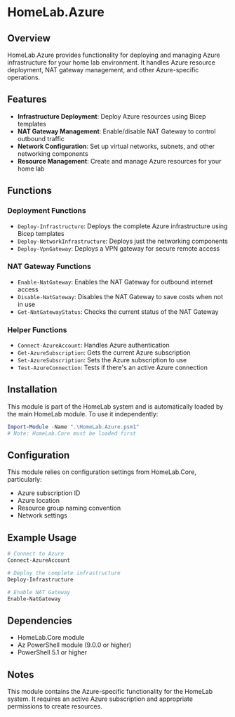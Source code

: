 # HomeLab.Azure

## Overview

HomeLab.Azure provides functionality for deploying and managing Azure infrastructure for your home lab environment. It handles Azure resource deployment, NAT gateway management, and other Azure-specific operations.

## Features

- **Infrastructure Deployment**: Deploy Azure resources using Bicep templates
- **NAT Gateway Management**: Enable/disable NAT Gateway to control outbound traffic
- **Network Configuration**: Set up virtual networks, subnets, and other networking components
- **Resource Management**: Create and manage Azure resources for your home lab

## Functions

### Deployment Functions

- `Deploy-Infrastructure`: Deploys the complete Azure infrastructure using Bicep templates
- `Deploy-NetworkInfrastructure`: Deploys just the networking components
- `Deploy-VpnGateway`: Deploys a VPN gateway for secure remote access

### NAT Gateway Functions

- `Enable-NatGateway`: Enables the NAT Gateway for outbound internet access
- `Disable-NatGateway`: Disables the NAT Gateway to save costs when not in use
- `Get-NatGatewayStatus`: Checks the current status of the NAT Gateway

### Helper Functions

- `Connect-AzureAccount`: Handles Azure authentication
- `Get-AzureSubscription`: Gets the current Azure subscription
- `Set-AzureSubscription`: Sets the Azure subscription to use
- `Test-AzureConnection`: Tests if there's an active Azure connection

## Installation

This module is part of the HomeLab system and is automatically loaded by the main HomeLab module. To use it independently:

```powershell
Import-Module -Name ".\HomeLab.Azure.psm1"
# Note: HomeLab.Core must be loaded first
```

## Configuration

This module relies on configuration settings from HomeLab.Core, particularly:

- Azure subscription ID
- Azure location
- Resource group naming convention
- Network settings

## Example Usage

```powershell
# Connect to Azure
Connect-AzureAccount

# Deploy the complete infrastructure
Deploy-Infrastructure

# Enable NAT Gateway
Enable-NatGateway
```

## Dependencies

- HomeLab.Core module
- Az PowerShell module (9.0.0 or higher)
- PowerShell 5.1 or higher

## Notes

This module contains the Azure-specific functionality for the HomeLab system. It requires an active Azure subscription and appropriate permissions to create resources.
